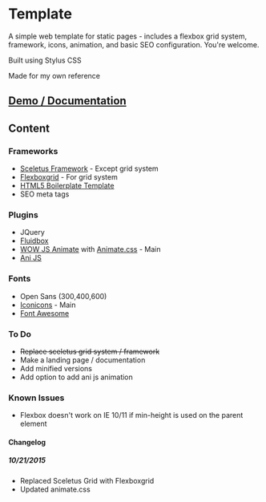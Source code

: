 # Template

A simple web template for static pages - includes a flexbox grid system, framework, icons, animation, and basic SEO configuration. You're welcome.

Built using Stylus CSS

Made for my own reference

## [Demo / Documentation](https://billcastillo.me/template)

## Content

### Frameworks

* [Sceletus Framework](http://sceletus.net/) - Except grid system
* [Flexboxgrid](http://flexboxgrid.com/) - For grid system
* [HTML5 Boilerplate Template](https://html5boilerplate.com/)
* SEO meta tags

### Plugins

* JQuery
* [Fluidbox](https://terrymun.github.io/Fluidbox/)
* [WOW JS Animate](http://mynameismatthieu.com/WOW/docs.html) with [Animate.css](https://daneden.github.io/animate.css/) - Main
* [Ani JS](http://anijs.github.io/)

### Fonts

* Open Sans (300,400,600)
* [Iconicons](http://ionicons.com/) - Main
* [Font Awesome](https://fortawesome.github.io/Font-Awesome/)

### To Do
* ~~Replace sceletus grid system / framework~~
* Make a landing page / documentation
* Add minified versions
* Add option to add ani js animation

### Known Issues
* Flexbox doesn't work on IE 10/11 if min-height is used on the parent element

#### Changelog

##### 10/21/2015
* Replaced Sceletus Grid with Flexboxgrid
* Updated animate.css
